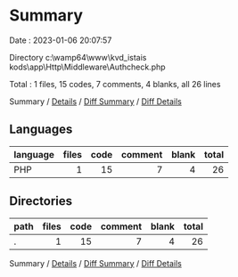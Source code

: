 # Summary

Date : 2023-01-06 20:07:57

Directory c:\\wamp64\\www\\kvd_istais kods\\app\\Http\\Middleware\\Authcheck.php

Total : 1 files,  15 codes, 7 comments, 4 blanks, all 26 lines

Summary / [Details](details.md) / [Diff Summary](diff.md) / [Diff Details](diff-details.md)

## Languages
| language | files | code | comment | blank | total |
| :--- | ---: | ---: | ---: | ---: | ---: |
| PHP | 1 | 15 | 7 | 4 | 26 |

## Directories
| path | files | code | comment | blank | total |
| :--- | ---: | ---: | ---: | ---: | ---: |
| . | 1 | 15 | 7 | 4 | 26 |

Summary / [Details](details.md) / [Diff Summary](diff.md) / [Diff Details](diff-details.md)